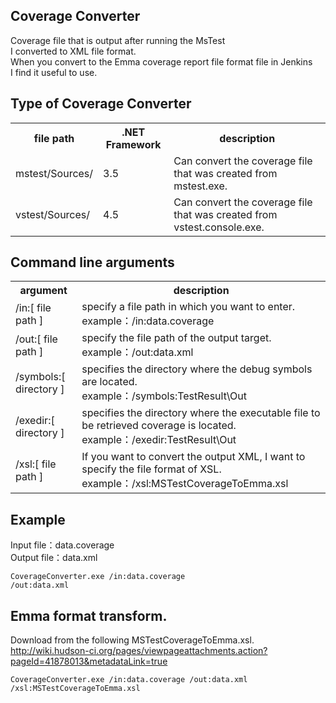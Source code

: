 Coverage Converter
-------  

Coverage file that is output after running the MsTest  
I converted to XML file format.   
When you convert to the Emma coverage report file format file in Jenkins  
I find it useful to use.  


Type of Coverage Converter
-------  
<table>
<tr>
  <th>file path</th>
  <th>.NET Framework</th>
  <th>description</th>
</tr>
<tr>
  <td>mstest/Sources/</td>
  <td>3.5</td>
  <td>
    Can convert the coverage file that was created from mstest.exe.
  </td>
</tr>
<tr>
  <td>vstest/Sources/</td>
  <td>4.5</td>
  <td>
    Can convert the coverage file that was created from vstest.console.exe.
  </td>
</tr>
</table>


Command line arguments
-------

<table>
<tr>
  <th>argument</th>
  <th>description</th>
</tr>
<tr>
  <td>/in:[ file path ]</td>
  <td>
    specify a file path in which you want to enter. <br />
    example：/in:data.coverage
  </td>
</tr>
<tr>
  <td>/out:[ file path ]</td>
  <td>
    specify the file path of the output target. <br />
    example：/out:data.xml
  </td>
</tr>
<tr>
  <td>/symbols:[ directory ]</td>
  <td>
    specifies the directory where the debug symbols are located. <br />
    example：/symbols:TestResult\Out
  </td>
</tr>
<tr>
  <td>/exedir:[ directory ]</td>
  <td>
    specifies the directory where the executable file to be retrieved coverage is located. <br />
    example：/exedir:TestResult\Out
  </td>
</tr>
<tr>
  <td>/xsl:[ file path ]</td>
  <td>
    If you want to convert the output XML, I want to specify the file format of XSL. <br />
    example：/xsl:MSTestCoverageToEmma.xsl
  </td>
</tr>
</table>



Example
------- 

Input file：data.coverage  
Output file：data.xml   

<code>CoverageConverter.exe /in:data.coverage /out:data.xml</code>



Emma format transform.
------- 

Download from the following MSTestCoverageToEmma.xsl.  
http://wiki.hudson-ci.org/pages/viewpageattachments.action?pageId=41878013&metadataLink=true

<code>CoverageConverter.exe /in:data.coverage /out:data.xml /xsl:MSTestCoverageToEmma.xsl</code>
